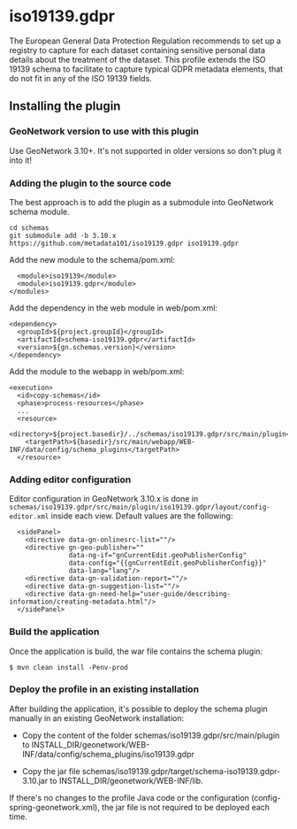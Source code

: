 # iso19139.gdpr

The European General Data Protection Regulation recommends to set up a registry to capture for each dataset containing sensitive personal data details about the treatment of the dataset. This profile extends the ISO 19139 schema to facilitate to capture typical GDPR metadata elements, that do not fit in any of the ISO 19139 fields.


## Installing the plugin

### GeoNetwork version to use with this plugin

Use GeoNetwork 3.10+. It's not supported in older versions so don't plug it into it!

### Adding the plugin to the source code

The best approach is to add the plugin as a submodule into GeoNetwork schema module.

```
cd schemas
git submodule add -b 3.10.x https://github.com/metadata101/iso19139.gdpr iso19139.gdpr
```

Add the new module to the schema/pom.xml:

```
  <module>iso19139</module>
  <module>iso19139.gdpr</module>
</modules>
```

Add the dependency in the web module in web/pom.xml:

```
<dependency>
  <groupId>${project.groupId}</groupId>
  <artifactId>schema-iso19139.gdpr</artifactId>
  <version>${gn.schemas.version}</version>
</dependency>
```

Add the module to the webapp in web/pom.xml:

```
<execution>
  <id>copy-schemas</id>
  <phase>process-resources</phase>
  ...
  <resource>
    <directory>${project.basedir}/../schemas/iso19139.gdpr/src/main/plugin</directory>
    <targetPath>${basedir}/src/main/webapp/WEB-INF/data/config/schema_plugins</targetPath>
  </resource>
```

### Adding editor configuration

Editor configuration in GeoNetwork 3.10.x is done in `schemas/iso19139.gdpr/src/main/plugin/iso19139.gdpr/layout/config-editor.xml` inside each view. Default values are the following:

      <sidePanel>
        <directive data-gn-onlinesrc-list=""/>
        <directive gn-geo-publisher=""
                   data-ng-if="gnCurrentEdit.geoPublisherConfig"
                   data-config="{{gnCurrentEdit.geoPublisherConfig}}"
                   data-lang="lang"/>
        <directive data-gn-validation-report=""/>
        <directive data-gn-suggestion-list=""/>
        <directive data-gn-need-help="user-guide/describing-information/creating-metadata.html"/>
      </sidePanel>

### Build the application 

Once the application is build, the war file contains the schema plugin:

```
$ mvn clean install -Penv-prod
```

### Deploy the profile in an existing installation

After building the application, it's possible to deploy the schema plugin manually in an existing GeoNetwork installation:

- Copy the content of the folder schemas/iso19139.gdpr/src/main/plugin to INSTALL_DIR/geonetwork/WEB-INF/data/config/schema_plugins/iso19139.gdpr

- Copy the jar file schemas/iso19139.gdpr/target/schema-iso19139.gdpr-3.10.jar to INSTALL_DIR/geonetwork/WEB-INF/lib.

If there's no changes to the profile Java code or the configuration (config-spring-geonetwork.xml), the jar file is not required to be deployed each time.

